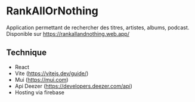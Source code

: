 # RankAllOrNothing

Application permettant de rechercher des titres, artistes, albums, podcast.
Disponible sur https://rankallandnothing.web.app/

## Technique

- React
- Vite (https://vitejs.dev/guide/)
- Mui (https://mui.com)
- Api Deezer (https://developers.deezer.com/api)
- Hosting via firebase
